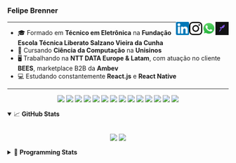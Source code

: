 <h3>Felipe Brenner</h3>

<a href="https://app.rocketseat.com.br/me/felipebrenner" target="_blank" rel="nofollow"><img align="right" width="30rem" src="./assets/rocketseat-black.png" alt="Rocketseat: @felipebrenner"/></a>
<a href="https://api.whatsapp.com/send?phone=5551995585968" target="_blank" rel="nofollow"><img align="right" width="30rem" src="./assets/whatsapp.png" alt="Whatsapp: +55 51995585968"/></a>
<a href="https://www.instagram.com/felipeobrenner/" target="_blank" rel="nofollow"><img align="right" width="30rem" src="./assets/instagram.png" alt="Instagram: @felipeobrenner"/></a>
<a href="https://www.linkedin.com/in/felipe-de-oliveira-brenner/" target="_blank" rel="nofollow"><img align="right" width="30rem" src="./assets/linkedin.png" alt="LinkedIn: @felipe-de-oliveira-brenner"/></a>

---

- 🎓 Formado em **Técnico em Eletrônica** na **Fundação Escola Técnica Liberato Salzano Vieira da Cunha**
- 📓 Cursando **Ciência da Computação** na **Unisinos**
- 🖥️ Trabalhando na **NTT DATA Europe & Latam**, com atuação no cliente **BEES**, marketplace B2B da **Ambev**
- 💻 Estudando constantemente **React.js** e **React Native**

---

<p align='center'>
  <img width="35rem" src="https://cdn.jsdelivr.net/gh/devicons/devicon/icons/react/react-original.svg" />
  <img width="35rem" src="https://cdn.jsdelivr.net/gh/devicons/devicon/icons/javascript/javascript-plain.svg" />
  <img width="35rem" src="https://cdn.jsdelivr.net/gh/devicons/devicon/icons/typescript/typescript-plain.svg" />
  <img width="35rem" src="https://cdn.jsdelivr.net/gh/devicons/devicon/icons/materialui/materialui-plain.svg" />
  <img width="35rem" src="https://cdn.jsdelivr.net/gh/devicons/devicon/icons/redux/redux-original.svg" />
  <img width="35rem" src="https://cdn.jsdelivr.net/gh/devicons/devicon/icons/css3/css3-plain.svg" />
  <img width="35rem" src="https://cdn.jsdelivr.net/gh/devicons/devicon/icons/html5/html5-plain.svg" />
  <img width="35rem" src="https://cdn.jsdelivr.net/gh/devicons/devicon/icons/vscode/vscode-original.svg" />
  <img width="35rem" src="https://cdn.jsdelivr.net/gh/devicons/devicon/icons/git/git-original.svg" />
  <img width="35rem" src="https://cdn.jsdelivr.net/gh/devicons/devicon/icons/yarn/yarn-original.svg" />
  <img width="35rem" src="https://cdn.jsdelivr.net/gh/devicons/devicon/icons/npm/npm-original-wordmark.svg" />
  <img width="35rem" src="https://cdn.jsdelivr.net/gh/devicons/devicon/icons/microsoftsqlserver/microsoftsqlserver-plain.svg" />
  <img width="35rem" src="https://cdn.jsdelivr.net/gh/devicons/devicon/icons/oracle/oracle-original.svg" />
  <img width="35rem" src="https://cdn.jsdelivr.net/gh/devicons/devicon/icons/ubuntu/ubuntu-plain.svg" />
</p>

<details open>
  <summary>📈 <b>GitHub Stats</b></summary>
  <br>
  <p align="center">
  <img src="https://github-readme-stats.vercel.app/api?username=felipebrenner&show_icons=true&theme=dark"/>
  <img src="https://github-readme-stats.vercel.app/api/top-langs/?username=felipebrenner&layout=compact&theme=dark">
  </p>

</details>

<details>
  <summary>🤖 <b>Programming Stats</b></summary>
  <br/>

  <!--START_SECTION:waka-->
![Code Time](http://img.shields.io/badge/Code%20Time-0%20secs-blue)

**🐱 My GitHub Data** 

> 🏆 206 Contributions in the Year 2022
 > 
> 📦 254.5 kB Used in GitHub's Storage 
 > 
> 🚫 Not Opted to Hire
 > 
> 📜 22 Public Repositories 
 > 
> 🔑 4 Private Repositories  
 > 
**I'm a Night 🦉** 

```text
🌞 Morning    67 commits     ███░░░░░░░░░░░░░░░░░░░░░░   15.09% 
🌆 Daytime    141 commits    ████████░░░░░░░░░░░░░░░░░   31.76% 
🌃 Evening    230 commits    █████████████░░░░░░░░░░░░   51.8% 
🌙 Night      6 commits      ░░░░░░░░░░░░░░░░░░░░░░░░░   1.35%

```
📅 **I'm Most Productive on Tuesday** 

```text
Monday       72 commits     ████░░░░░░░░░░░░░░░░░░░░░   16.22% 
Tuesday      83 commits     ████░░░░░░░░░░░░░░░░░░░░░   18.69% 
Wednesday    76 commits     ████░░░░░░░░░░░░░░░░░░░░░   17.12% 
Thursday     60 commits     ███░░░░░░░░░░░░░░░░░░░░░░   13.51% 
Friday       52 commits     ███░░░░░░░░░░░░░░░░░░░░░░   11.71% 
Saturday     20 commits     █░░░░░░░░░░░░░░░░░░░░░░░░   4.5% 
Sunday       81 commits     ████░░░░░░░░░░░░░░░░░░░░░   18.24%

```


📊 **This Week I Spent My Time On** 

```text
💬 Programming Languages: 
Python                   5 hrs 49 mins       ███████████░░░░░░░░░░░░░░   46.72% 
Swift                    2 hrs 14 mins       ████░░░░░░░░░░░░░░░░░░░░░   17.99% 
CSS                      1 hr 47 mins        ███░░░░░░░░░░░░░░░░░░░░░░   14.31% 
JavaScript               1 hr 1 min          ██░░░░░░░░░░░░░░░░░░░░░░░   8.23% 
TypeScript               1 hr 1 min          ██░░░░░░░░░░░░░░░░░░░░░░░   8.18%

🔥 Editors: 
VS Code                  12 hrs 28 mins      █████████████████████████   100.0%

🐱‍💻 Projects: 
2022-1-Processamento-Graf5 hrs 56 mins       ████████████░░░░░░░░░░░░░   47.64% 
ignite-reactjs-2022      2 hrs 36 mins       █████░░░░░░░░░░░░░░░░░░░░   20.94% 
crafting-interpreters-swi2 hrs 12 mins       ████░░░░░░░░░░░░░░░░░░░░░   17.68% 
www_CGFrontEnd           1 hr 31 mins        ███░░░░░░░░░░░░░░░░░░░░░░   12.24% 
exercicios-swift         10 mins             ░░░░░░░░░░░░░░░░░░░░░░░░░   1.34%

💻 Operating System: 
Linux                    12 hrs 28 mins      █████████████████████████   100.0%

```

**I Mostly Code in TypeScript** 

```text
TypeScript               9 repos             ████████░░░░░░░░░░░░░░░░░   33.33% 
Java                     3 repos             ██░░░░░░░░░░░░░░░░░░░░░░░   11.11% 
CSS                      3 repos             ██░░░░░░░░░░░░░░░░░░░░░░░   11.11% 
JavaScript               3 repos             ██░░░░░░░░░░░░░░░░░░░░░░░   11.11% 
Assembly                 1 repo              █░░░░░░░░░░░░░░░░░░░░░░░░   3.7%

```



 Last Updated on 11/06/2022 03:21:03 UTC
<!--END_SECTION:waka-->
</details>
